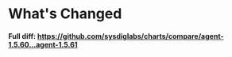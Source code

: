 # What's Changed


#### Full diff: https://github.com/sysdiglabs/charts/compare/agent-1.5.60...agent-1.5.61
